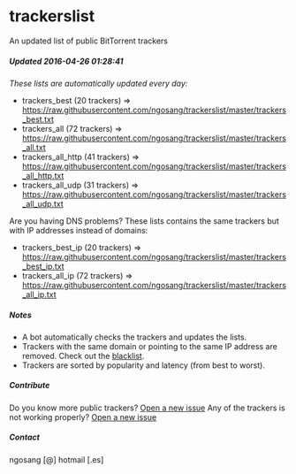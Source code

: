 # trackerslist
An updated list of public BitTorrent trackers
##### Updated 2016-04-26 01:28:41
*These lists are automatically updated every day:*

* trackers_best (20 trackers) => https://raw.githubusercontent.com/ngosang/trackerslist/master/trackers_best.txt
* trackers_all (72 trackers) => https://raw.githubusercontent.com/ngosang/trackerslist/master/trackers_all.txt
* trackers_all_http (41 trackers) => https://raw.githubusercontent.com/ngosang/trackerslist/master/trackers_all_http.txt
* trackers_all_udp (31 trackers) => https://raw.githubusercontent.com/ngosang/trackerslist/master/trackers_all_udp.txt

Are you having DNS problems? These lists contains the same trackers but with IP addresses instead of domains:
* trackers_best_ip (20 trackers) => https://raw.githubusercontent.com/ngosang/trackerslist/master/trackers_best_ip.txt
* trackers_all_ip (72 trackers) => https://raw.githubusercontent.com/ngosang/trackerslist/master/trackers_all_ip.txt

##### Notes
* A bot automatically checks the trackers and updates the lists.
* Trackers with the same domain or pointing to the same IP address are removed. Check out the [blacklist](https://raw.githubusercontent.com/ngosang/trackerslist/master/blacklist.txt).
* Trackers are sorted by popularity and latency (from best to worst).

##### Contribute
Do you know more public trackers? [Open a new issue](https://github.com/ngosang/trackerslist/issues/new)
Any of the trackers is not working properly? [Open a new issue](https://github.com/ngosang/trackerslist/issues/new)

##### Contact
ngosang [@] hotmail [.es]
